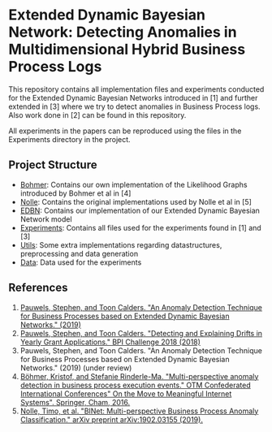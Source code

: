 # Extended Dynamic Bayesian Network: Detecting Anomalies in Multidimensional Hybrid Business Process Logs</h1>

This repository contains all implementation files and experiments conducted for the Extended Dynamic Bayesian Networks introduced in
[1] and further extended in [3] where we try to detect anomalies in Business Process logs. Also work done in [2] can be found
in this repository.

All experiments in the papers can be reproduced using the files in the Experiments directory in the project.

## Project Structure
- [Bohmer](https://github.com/StephenPauwels/edbn/tree/master/Bohmer): Contains our own implementation of the Likelihood Graphs introduced by Bohmer et al in [4]
- [Nolle](https://github.com/StephenPauwels/edbn/tree/master/Nolle): Contains the original implementations used by Nolle et al in [5]
- [EDBN](https://github.com/StephenPauwels/edbn/tree/master/eDBN): Contains our implementation of our Extended Dynamic Bayesian Network model
- [Experiments](https://github.com/StephenPauwels/edbn/tree/master/Experiments): Contains all files used for the experiments found in [1] and [3]
- [Utils](https://github.com/StephenPauwels/edbn/tree/master/Utils): Some extra implementations regarding datastructures, preprocessing and data generation
- [Data](https://github.com/StephenPauwels/edbn/tree/master/Data): Data used for the experiments


## References
1. [Pauwels, Stephen, and Toon Calders. "An Anomaly Detection Technique for Business Processes based on Extended Dynamic Bayesian Networks." (2019)](http://adrem.uantwerpen.be/bibrem/pubs/PauwelsSAC19.pdf)
2. [Pauwels, Stephen, and Toon Calders. "Detecting and Explaining Drifts in Yearly Grant Applications." BPI Challenge 2018 (2018)](http://adrem.uantwerpen.be//bibrem/pubs/pauwels2018BPIC.pdf)
3. Pauwels, Stephen, and Toon Calders. "An Anomaly Detection Technique for Business Processes based on Extended Dynamic Bayesian Networks." (2019) (under review)
4. [Böhmer, Kristof, and Stefanie Rinderle-Ma. "Multi-perspective anomaly detection in business process execution events." OTM Confederated International Conferences" On the Move to Meaningful Internet Systems". Springer, Cham, 2016.](https://eprints.cs.univie.ac.at/4785/1/cr.pdf)
5. [Nolle, Timo, et al. "BINet: Multi-perspective Business Process Anomaly Classification." arXiv preprint arXiv:1902.03155 (2019).](https://arxiv.org/pdf/1902.03155.pdf)
